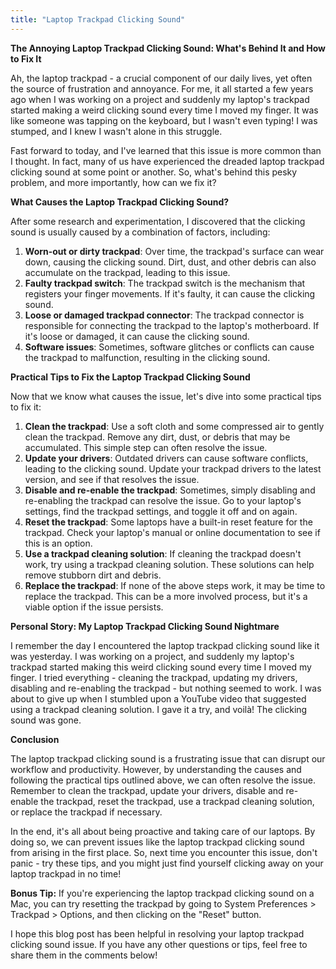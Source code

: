 ```yaml
---
title: "Laptop Trackpad Clicking Sound"
---
```


**The Annoying Laptop Trackpad Clicking Sound: What's Behind It and How to Fix It**

Ah, the laptop trackpad - a crucial component of our daily lives, yet often the source of frustration and annoyance. For me, it all started a few years ago when I was working on a project and suddenly my laptop's trackpad started making a weird clicking sound every time I moved my finger. It was like someone was tapping on the keyboard, but I wasn't even typing! I was stumped, and I knew I wasn't alone in this struggle.

Fast forward to today, and I've learned that this issue is more common than I thought. In fact, many of us have experienced the dreaded laptop trackpad clicking sound at some point or another. So, what's behind this pesky problem, and more importantly, how can we fix it?

**What Causes the Laptop Trackpad Clicking Sound?**

After some research and experimentation, I discovered that the clicking sound is usually caused by a combination of factors, including:

1. **Worn-out or dirty trackpad**: Over time, the trackpad's surface can wear down, causing the clicking sound. Dirt, dust, and other debris can also accumulate on the trackpad, leading to this issue.
2. **Faulty trackpad switch**: The trackpad switch is the mechanism that registers your finger movements. If it's faulty, it can cause the clicking sound.
3. **Loose or damaged trackpad connector**: The trackpad connector is responsible for connecting the trackpad to the laptop's motherboard. If it's loose or damaged, it can cause the clicking sound.
4. **Software issues**: Sometimes, software glitches or conflicts can cause the trackpad to malfunction, resulting in the clicking sound.

**Practical Tips to Fix the Laptop Trackpad Clicking Sound**

Now that we know what causes the issue, let's dive into some practical tips to fix it:

1. **Clean the trackpad**: Use a soft cloth and some compressed air to gently clean the trackpad. Remove any dirt, dust, or debris that may be accumulated. This simple step can often resolve the issue.
2. **Update your drivers**: Outdated drivers can cause software conflicts, leading to the clicking sound. Update your trackpad drivers to the latest version, and see if that resolves the issue.
3. **Disable and re-enable the trackpad**: Sometimes, simply disabling and re-enabling the trackpad can resolve the issue. Go to your laptop's settings, find the trackpad settings, and toggle it off and on again.
4. **Reset the trackpad**: Some laptops have a built-in reset feature for the trackpad. Check your laptop's manual or online documentation to see if this is an option.
5. **Use a trackpad cleaning solution**: If cleaning the trackpad doesn't work, try using a trackpad cleaning solution. These solutions can help remove stubborn dirt and debris.
6. **Replace the trackpad**: If none of the above steps work, it may be time to replace the trackpad. This can be a more involved process, but it's a viable option if the issue persists.

**Personal Story: My Laptop Trackpad Clicking Sound Nightmare**

I remember the day I encountered the laptop trackpad clicking sound like it was yesterday. I was working on a project, and suddenly my laptop's trackpad started making this weird clicking sound every time I moved my finger. I tried everything - cleaning the trackpad, updating my drivers, disabling and re-enabling the trackpad - but nothing seemed to work. I was about to give up when I stumbled upon a YouTube video that suggested using a trackpad cleaning solution. I gave it a try, and voilà! The clicking sound was gone.

**Conclusion**

The laptop trackpad clicking sound is a frustrating issue that can disrupt our workflow and productivity. However, by understanding the causes and following the practical tips outlined above, we can often resolve the issue. Remember to clean the trackpad, update your drivers, disable and re-enable the trackpad, reset the trackpad, use a trackpad cleaning solution, or replace the trackpad if necessary.

In the end, it's all about being proactive and taking care of our laptops. By doing so, we can prevent issues like the laptop trackpad clicking sound from arising in the first place. So, next time you encounter this issue, don't panic - try these tips, and you might just find yourself clicking away on your laptop trackpad in no time!

**Bonus Tip:** If you're experiencing the laptop trackpad clicking sound on a Mac, you can try resetting the trackpad by going to System Preferences > Trackpad > Options, and then clicking on the "Reset" button.

I hope this blog post has been helpful in resolving your laptop trackpad clicking sound issue. If you have any other questions or tips, feel free to share them in the comments below!